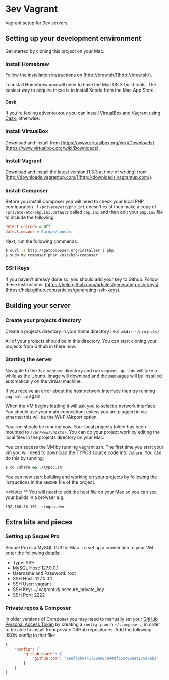 # 3ev Vagrant

Vagrant setup for 3ev servers.

## Setting up your development environment

Get started by cloning this project on your Mac.

### Install Homebrew

Follow the installation instructions on [http://brew.sh/](http://brew.sh/).

To install Homebrew you will need to have the Mac OS X build tools. The easiest
way to acquire these is to install Xcode from the Mac App Store.

#### Cask

If you're feeling adventourous you can install VirtualBox and Vagrant using
[Cask](https://github.com/phinze/homebrew-cask), otherwise:

### Install VirtualBox

Download and install from
[https://www.virtualbox.org/wiki/Downloads](https://www.virtualbox.org/wiki/Downloads).

### Install Vagrant

Download and install the latest version (1.3.3 at time of writing) from
[http://downloads.vagrantup.com/](http://downloads.vagrantup.com/).

### Install Composer

Before you install Composer you will need to check your local PHP configuration.
If `/private/etc/php.ini` doesn't exist then make a copy of
`/private/etc/php.ini.default` called `php.ini` and then edit your `php.ini`
file to include the following:

```ini
detect_unicode = Off
date.timezone = Europe/London
```

Next, run the following commands:

```sh
$ curl -s http://getcomposer.org/installer | php
$ sudo mv composer.phar /usr/bin/composer
```

### SSH Keys

If you haven't already done so, you should add your key to Github. Follow these
instructions:
[https://help.github.com/articles/generating-ssh-keys](https://help.github.com/articles/generating-ssh-keys).

## Building your server

### Create your projects directory

Create a projects directory in your home directory i.e.`$ mkdir ~/projects/`

All of your projects should be in this directory. You can start cloning your
projects from Github in there now.

### Starting the server

Navigate to the `3ev-vagrant` directory and run `vagrant up`. This will take a
while as the Ubuntu image will download and the  packages will be installed
automatically on the virtual machine.

If you receive an error about the host network interface then try running
`vagrant up` again.

When the VM begins loading it will ask you to select a network interface. You
should use your main connection; unless you are plugged in via ethernet this
will be the Wi-Fi/Airport option.

Your vm should be running now. Your local projects folder has been mounted to
`/var/www/vhosts/`. You can do your project work by editing the local files in
the projects directory on your Mac.

You can access the VM by running vagrant ssh. The first time you start your vm
you will need to download the TYPO3 source code into `/share`. You can do this
by running:

```sh
$ cd /share && ./typo3.sh
```

You can now start building and working on your projects by following the
instructions in the `README` file of the project.

**Note: ** You will need to edit the host file on your Mac so you can see your
builds in a browser e.g.

```
192.168.56.101  singup.dev
```

## Extra bits and pieces

### Setting up Sequel Pro

Sequel Pro is a MySQL GUI for Mac. To set up a connection to your VM enter the
following details:

- Type: SSH
- MySQL Host: 127.0.0.1
- Username and Password: root
- SSH Host: 127.0.0.1
- SSH User: vagrant
- SSH Key: ~/.vagrant.d/insecure\_private\_key
- SSH Port: 2222

### Private repos & Composer

In older versions of Composer you may need to manually set your
[GitHub Personal Access Token](https://github.com/settings/applications) by
creating a `config.json` in `~/.composer.`, in order to be able to install from
private GitHub repositories. Add the following JSON config to that file:

```json
{
    "config": {
        "github-oauth": {
            "github.com": "9eefb8b9a41729668c844dfb53c98eaa17546eba"
        }
    }
}
```

